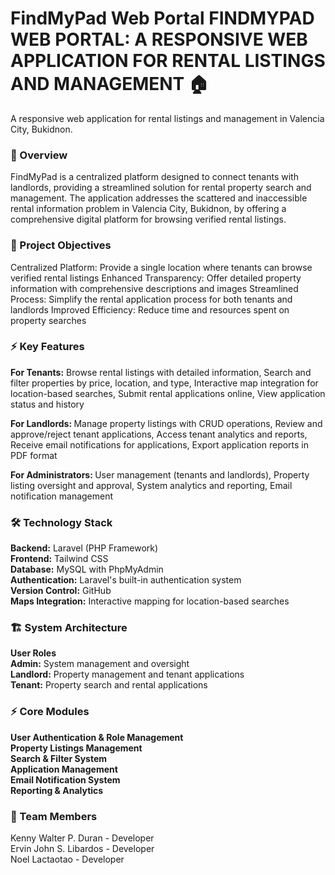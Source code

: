 <h1>FindMyPad Web Portal FINDMYPAD WEB PORTAL: A RESPONSIVE WEB APPLICATION FOR RENTAL LISTINGS AND MANAGEMENT 🏠</h1>
A responsive web application for rental listings and management in Valencia City, Bukidnon.

<h3>📖 Overview</h3>
FindMyPad is a centralized platform designed to connect tenants with landlords, providing a streamlined solution for rental property search and management. The application addresses the scattered and inaccessible rental information problem in Valencia City, Bukidnon, by offering a comprehensive digital platform for browsing verified rental listings.

<h3>🎯 Project Objectives</h3>

Centralized Platform: Provide a single location where tenants can browse verified rental listings
Enhanced Transparency: Offer detailed property information with comprehensive descriptions and images
Streamlined Process: Simplify the rental application process for both tenants and landlords
Improved Efficiency: Reduce time and resources spent on property searches

<h3>⚡ Key Features</h3>

<strong>For Tenants:</strong>
Browse rental listings with detailed information,
Search and filter properties by price, location, and type,
Interactive map integration for location-based searches,
Submit rental applications online,
View application status and history

<strong>For Landlords: </strong>
Manage property listings with CRUD operations,
Review and approve/reject tenant applications,
Access tenant analytics and reports,
Receive email notifications for applications,
Export application reports in PDF format

<strong>For Administrators: </strong>
User management (tenants and landlords),
Property listing oversight and approval,
System analytics and reporting,
Email notification management

<h3>🛠️ Technology Stack</h3>

<strong>Backend:</strong> Laravel (PHP Framework)
<strong><br>Frontend:</strong> Tailwind CSS
<strong><br>Database:</strong> MySQL with PhpMyAdmin
<strong><br>Authentication:</strong> Laravel's built-in authentication system 
<strong><br>Version Control:</strong> GitHub 
<strong><br>Maps Integration:</strong> Interactive mapping for location-based searches


<h3>🏗️ System Architecture</h3>
<strong>User Roles</strong>
<strong><br>Admin:</strong> System management and oversight
<strong><br>Landlord:</strong> Property management and tenant applications
<strong><br>Tenant:</strong> Property search and rental applications

<h3>⚡ Core Modules</h3>
<strong>User Authentication & Role Management</strong>
<strong><br>Property Listings Management</strong>
<strong><br>Search & Filter System</strong>
<strong><br>Application Management</strong>
<strong><br>Email Notification System</strong>
<strong><br>Reporting & Analytics</strong>

<h3>👥 Team Members</h3>
Kenny Walter P. Duran - Developer
<br>Ervin John S. Libardos - Developer
<br>Noel Lactaotao - Developer
